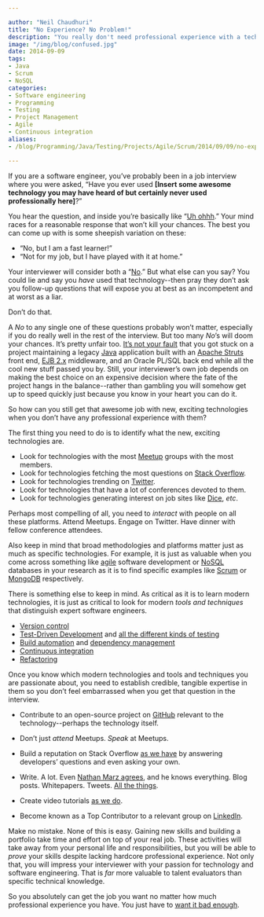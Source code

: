 ```yaml
---

author: "Neil Chaudhuri"
title: "No Experience? No Problem!"
description: "You really don't need professional experience with a technology to get a job in it. Just passion." 
image: "/img/blog/confused.jpg"
date: 2014-09-09
tags:
- Java
- Scrum
- NoSQL
categories: 
- Software engineering
- Programming
- Testing
- Project Management
- Agile
- Continuous integration
aliases:
- /blog/Programming/Java/Testing/Projects/Agile/Scrum/2014/09/09/no-experience-no-problem

---
```


If you are a software engineer, you’ve probably been in a job interview where you were asked, “Have you ever used 
**[Insert some awesome technology you may have heard of but certainly never used professionally here]**?”

You hear the question, and inside you’re basically like “[Uh ohhh](https://www.youtube.com/watch?v=uACvFAm6JSM).” Your mind races for a reasonable response that 
won’t kill your chances. The best you can come up with is some sheepish variation on these:

* “No, but I am a fast learner!”
* “Not for my job, but I have played with it at home.”

Your interviewer will consider both a “[No](https://www.youtube.com/watch?v=NxGKUujCBJs).” But what else can you say? You could lie and say you *have* used that 
technology--then pray they don’t ask you follow-up questions that will expose you at best as an incompetent and at worst as a liar. 

Don’t do that.

A *No* to any single one of these questions probably won’t matter, especially if you do really well in the rest of the 
interview. But too many *No*’s will doom your chances. It’s pretty unfair too. [It’s not your fault](https://www.youtube.com/watch?v=GtkST5-ZFHw) 
that you got stuck on a project maintaining a legacy [Java](/tags/java) application built with 
an [Apache Struts]( http://struts.apache.org/) front end, [EJB 2.x](http://help.eclipse.org/juno/index.jsp?topic=%2Forg.eclipse.jst.ejb.doc.user%2Ftopics%2Fcearch.html) 
middleware, and an Oracle PL/SQL back end while all the cool new stuff passed you by. Still, your interviewer’s own job 
depends on making the best choice on an expensive decision where the fate of the project hangs in the balance--rather than gambling 
you will somehow get up to speed quickly just because you know in your heart you can do it.

So how can you still get that awesome job with new, exciting technologies when you don’t have any professional experience with them?

The first thing you need to do is to identify what the new, exciting technologies are.

* Look for technologies with the most [Meetup](http://www.meetup.com/) groups with the most members.
* Look for technologies fetching the most questions on [Stack Overflow](http://stackoverflow.com/).
* Look for technologies trending on [Twitter](https://twitter.com/).
* Look for technologies that have a lot of conferences devoted to them.
* Look for technologies generating interest on job sites like [Dice](http://www.dice.com/), *etc*.

Perhaps most compelling of all, you need to *interact* with people on all these platforms. Attend Meetups. Engage on Twitter. 
Have dinner with fellow conference attendees.

Also keep in mind that broad methodologies and platforms matter just as much as specific technologies. For example, it is 
just as valuable when you come across something like [agile](/categories/agile) software development or 
[NoSQL](/tags/nosql) databases in your research as it is to find specific examples like [Scrum](/tags/scrum) 
or [MongoDB](/tags/mongodb) respectively.

There is something else to keep in mind. As critical as it is to learn modern technologies, it is just as critical to 
look for modern *tools and techniques* that distinguish expert software engineers.

* [Version control](http://git-scm.com/book/en/Getting-Started-About-Version-Control) 
* [Test-Driven Development](http://www.agiledata.org/essays/tdd.html) and [all the different kinds of testing](http://gcn.com/Articles/2013/12/10/software-testing.aspx?Page=1)
* [Build automation](http://stackoverflow.com/questions/610732/what-is-build-automation-software-for-example-ant) and [dependency management](http://www.gradle.org/docs/current/userguide/artifact_dependencies_tutorial.html) 
* [Continuous integration](http://martinfowler.com/articles/continuousIntegration.html) 
* [Refactoring](http://en.wikipedia.org/wiki/Code_refactoring) 

Once you know which modern technologies and tools and techniques you are passionate about, you need to establish credible, 
tangible expertise in them so you don’t feel embarrassed when you get that question in the interview. 

* Contribute to an open-source project on [GitHub](https://github.com/) relevant to the technology--perhaps the technology itself.

* Don’t just *attend* Meetups. *Speak* at Meetups.

* Build a reputation on Stack Overflow [as we have](http://stackoverflow.com/users/1347281/vidya) by answering developers’ questions and even asking your own.

* Write. A lot. Even [Nathan Marz agrees](http://nathanmarz.com/blog/you-should-blog-even-if-you-have-no-readers.html), and he knows everything. Blog posts. Whitepapers. Tweets. [All the things](http://shelovesmagazine.com/wp-content/uploads/2013/09/all-the-things.jpg?0a5258).

* Create video tutorials [as we do](https://www.youtube.com/channel/UC24LVc8Bb65SF6LW-SLog9A).

* Become known as a Top Contributor to a relevant group on [LinkedIn](http://www.linkedin.com).

Make no mistake. None of this is easy. Gaining new skills and building a portfolio take time and effort on top of your real 
job. These activities will take away from your personal life and responsibilities, but you will be able to *prove* your skills 
despite lacking hardcore professional experience. Not only that, you will impress your interviewer with your passion 
for technology and software engineering. That is *far* more valuable to talent evaluators than specific technical knowledge.

So you absolutely can get the job you want no matter how much professional experience you have. You just have to 
[want it bad enough](https://www.youtube.com/watch?v=scr2PrcDxEo).